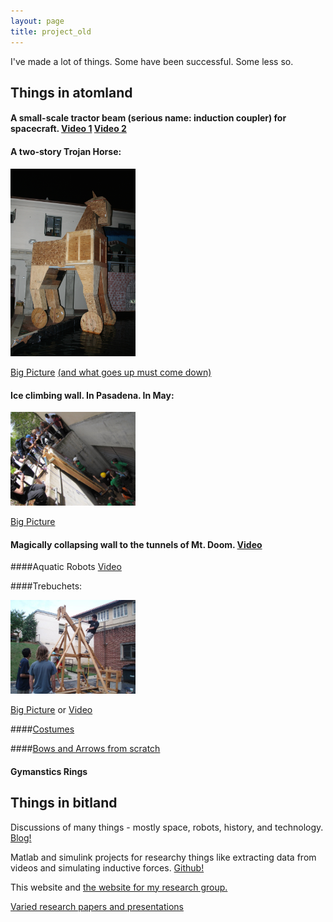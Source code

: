 ```yaml
---
layout: page
title: project_old
---
```

I've made a lot of things. Some have been successful. Some less so. 

Things in atomland
----------------------------

#### A small-scale tractor beam (serious name: induction coupler) for spacecraft. [Video 1][vid1] [Video 2][vid2] 

#### A two-story Trojan Horse:

<img src="/pictures/Trojan-Horse/IMG_7077.JPG" width="200" data-rotate="90" alt = "Two Story Trojan Horse">

[Big Picture][bighorse]
[(and what goes up must come down)][downhorse]


#### Ice climbing wall. In Pasadena. In May:

<img src="/pictures/Ditch-Day/IMG_0214.JPG" width="200" data-rotate="90" alt = "Ice Wall">

[Big Picture][bigwall]

#### Magically collapsing wall to the tunnels of Mt. Doom. [Video][MtDoom]

####Aquatic Robots [Video][waterbots]

####Trebuchets: 

<img src="/pictures/Trebuchet/n1403850022_30006516_1142.jpg" width="200" alt = "Trebuchet"> 

[Big Picture][bigtreb] or [Video][trebvid]


####[Costumes][costumepage]

####[Bows and Arrows from scratch][bowpage]

#### Gymanstics Rings 


Things in bitland
-------------------------
Discussions of many things - mostly space, robots, history, and technology. [Blog!][blog]

 Matlab and simulink projects for researchy things like extracting data from videos and simulating inductive forces. [Github!][github]

This website and [the website for my research group.][lab]

[Varied research papers and presentations][papers]


[bigtreb]:/pictures/Trebuchet/n1403850022_30006516_1142.jpg
[bigwall]:/pictures/Ditch-Day/IMG_0214.JPG
[bighorse]:/pictures/Trojan-Horse/IMG_7077.JPG
[blog]:www.benjaminreinhardt.wordpress.com
[github]:github.com/bzreinhardt
[lab]:spacecraftresearch.com
[vid1]: https://www.youtube.com/watch?v=Y-FXqIcmVHc
[vid2]: https://www.youtube.com/watch?v=8lF_H1IqPiU
[MtDoom]: https://www.youtube.com/watch?v=klsjuUlD_jc
[downhorse]: https://www.youtube.com/watch?v=GxjZ0trSXBc
[waterbots]: https://www.youtube.com/watch?v=xDJRWRYg1lc
[trebvid]: https://www.youtube.com/watch?v=ScBBxa8Eg0s
[costumepage]:/pictures/Costumes
[bowpage]:/pictures/Archery
[papers]:/pages/papers





